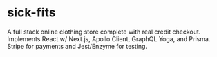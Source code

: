 # sick-fits
A full stack online clothing store complete with real credit checkout. Implements React w/ Next.js, Apollo Client, GraphQL Yoga, and Prisma. Stripe for payments and Jest/Enzyme for testing.
